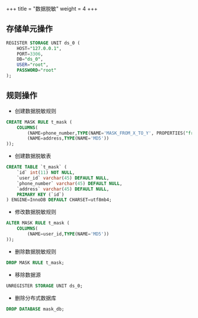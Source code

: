 +++
title = "数据脱敏"
weight = 4
+++

## 存储单元操作

```sql
REGISTER STORAGE UNIT ds_0 (
    HOST="127.0.0.1",
    PORT=3306,
    DB="ds_0",
    USER="root",
    PASSWORD="root"
);
```

## 规则操作

- 创建数据脱敏规则

```sql
CREATE MASK RULE t_mask (
    COLUMNS(
        (NAME=phone_number,TYPE(NAME='MASK_FROM_X_TO_Y', PROPERTIES("from-x"=1, "to-y"=2, "replace-char"="*"))),
        (NAME=address,TYPE(NAME='MD5'))
));
```

- 创建数据脱敏表

```sql
CREATE TABLE `t_mask` (
    `id` int(11) NOT NULL,
    `user_id` varchar(45) DEFAULT NULL,
    `phone_number` varchar(45) DEFAULT NULL,
    `address` varchar(45) DEFAULT NULL,
    PRIMARY KEY (`id`)
) ENGINE=InnoDB DEFAULT CHARSET=utf8mb4;
```

- 修改数据脱敏规则

```sql
ALTER MASK RULE t_mask (
    COLUMNS(
        (NAME=user_id,TYPE(NAME='MD5'))
));
```

- 删除数据脱敏规则

```sql
DROP MASK RULE t_mask;
```

- 移除数据源

```sql
UNREGISTER STORAGE UNIT ds_0;
```

- 删除分布式数据库

```sql
DROP DATABASE mask_db;
```

